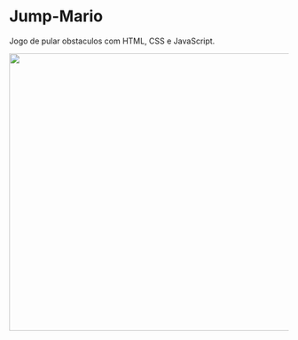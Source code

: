 # Jump-Mario

Jogo de pular obstaculos com HTML, CSS e JavaScript.

<p align="center">
<img width="1000" height="500" src="/assets/wmplayer_DWFBr77SXj.gif">
</p>
